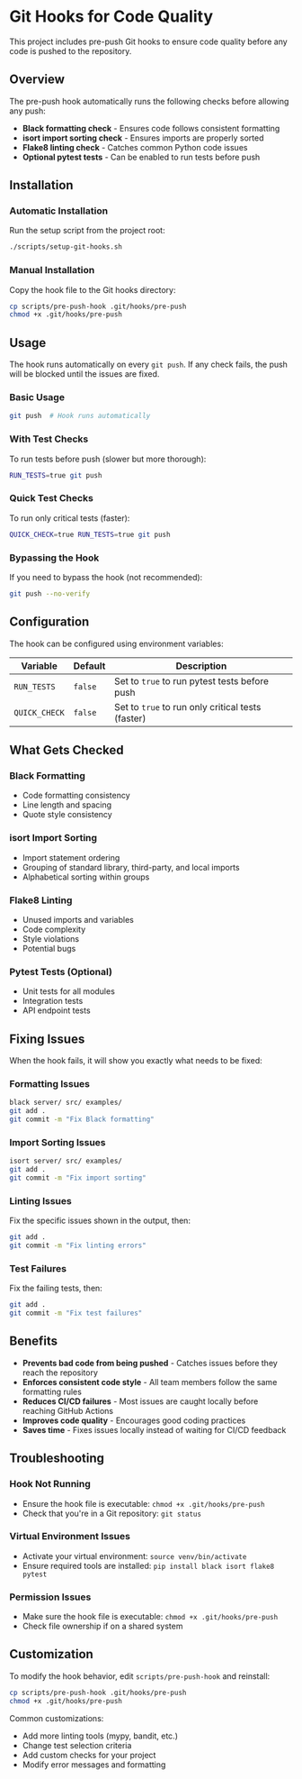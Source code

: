 # Git Hooks for Code Quality

This project includes pre-push Git hooks to ensure code quality before any code is pushed to the repository.

## Overview

The pre-push hook automatically runs the following checks before allowing any push:

- **Black formatting check** - Ensures code follows consistent formatting
- **isort import sorting check** - Ensures imports are properly sorted
- **Flake8 linting check** - Catches common Python code issues
- **Optional pytest tests** - Can be enabled to run tests before push

## Installation

### Automatic Installation

Run the setup script from the project root:

```bash
./scripts/setup-git-hooks.sh
```

### Manual Installation

Copy the hook file to the Git hooks directory:

```bash
cp scripts/pre-push-hook .git/hooks/pre-push
chmod +x .git/hooks/pre-push
```

## Usage

The hook runs automatically on every `git push`. If any check fails, the push will be blocked until the issues are fixed.

### Basic Usage

```bash
git push  # Hook runs automatically
```

### With Test Checks

To run tests before push (slower but more thorough):

```bash
RUN_TESTS=true git push
```

### Quick Test Checks

To run only critical tests (faster):

```bash
QUICK_CHECK=true RUN_TESTS=true git push
```

### Bypassing the Hook

If you need to bypass the hook (not recommended):

```bash
git push --no-verify
```

## Configuration

The hook can be configured using environment variables:

| Variable | Default | Description |
|----------|---------|-------------|
| `RUN_TESTS` | `false` | Set to `true` to run pytest tests before push |
| `QUICK_CHECK` | `false` | Set to `true` to run only critical tests (faster) |

## What Gets Checked

### Black Formatting
- Code formatting consistency
- Line length and spacing
- Quote style consistency

### isort Import Sorting
- Import statement ordering
- Grouping of standard library, third-party, and local imports
- Alphabetical sorting within groups

### Flake8 Linting
- Unused imports and variables
- Code complexity
- Style violations
- Potential bugs

### Pytest Tests (Optional)
- Unit tests for all modules
- Integration tests
- API endpoint tests

## Fixing Issues

When the hook fails, it will show you exactly what needs to be fixed:

### Formatting Issues
```bash
black server/ src/ examples/
git add .
git commit -m "Fix Black formatting"
```

### Import Sorting Issues
```bash
isort server/ src/ examples/
git add .
git commit -m "Fix import sorting"
```

### Linting Issues
Fix the specific issues shown in the output, then:
```bash
git add .
git commit -m "Fix linting errors"
```

### Test Failures
Fix the failing tests, then:
```bash
git add .
git commit -m "Fix test failures"
```

## Benefits

- **Prevents bad code from being pushed** - Catches issues before they reach the repository
- **Enforces consistent code style** - All team members follow the same formatting rules
- **Reduces CI/CD failures** - Most issues are caught locally before reaching GitHub Actions
- **Improves code quality** - Encourages good coding practices
- **Saves time** - Fixes issues locally instead of waiting for CI/CD feedback

## Troubleshooting

### Hook Not Running
- Ensure the hook file is executable: `chmod +x .git/hooks/pre-push`
- Check that you're in a Git repository: `git status`

### Virtual Environment Issues
- Activate your virtual environment: `source venv/bin/activate`
- Ensure required tools are installed: `pip install black isort flake8 pytest`

### Permission Issues
- Make sure the hook file is executable: `chmod +x .git/hooks/pre-push`
- Check file ownership if on a shared system

## Customization

To modify the hook behavior, edit `scripts/pre-push-hook` and reinstall:

```bash
cp scripts/pre-push-hook .git/hooks/pre-push
chmod +x .git/hooks/pre-push
```

Common customizations:
- Add more linting tools (mypy, bandit, etc.)
- Change test selection criteria
- Add custom checks for your project
- Modify error messages and formatting